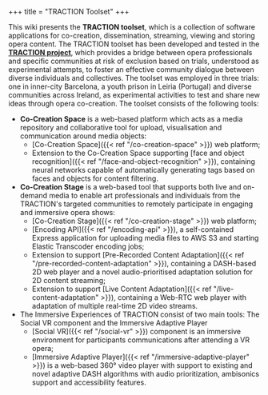 +++
title = "TRACTION Toolset"
+++

This wiki presents the **TRACTION toolset**, which is a collection of software applications for co-creation, dissemination, streaming, viewing and storing opera content. The TRACTION toolset has been developed and tested in the [**TRACTION project**](https://traction-project.eu), which provides a bridge between opera professionals and specific communities at risk of exclusion based on trials, understood as experimental attempts, to foster an effective community dialogue between diverse individuals and collectives. The toolset was employed in three trials: one in inner-city Barcelona, a youth prison in Leiria (Portugal) and diverse communities across Ireland, as experimental activities to test and share new ideas through opera co-creation. The toolset consists of the following tools:

- **Co-Creation Space** is a web-based platform which acts as a media repository and collaborative tool for upload, visualisation and communication around media objects:
  - [Co-Creation Space]({{< ref "/co-creation-space" >}}) web platform;
  - Extension to the Co-Creation Space supporting [face and object recognition]({{< ref "/face-and-object-recognition" >}}), containing neural networks capable of automatically generating tags based on faces and objects for content filtering.
- **Co-Creation Stage** is a web-based tool that supports both live and on-demand media to enable art professionals and individuals from the TRACTION's targeted communities to remotely participate in engaging and immersive opera shows:
  - [Co-Creation Stage]({{< ref "/co-creation-stage" >}}) web platform;
  - [Encoding API]({{< ref "/encoding-api" >}}), a self-contained Express application for uploading media files to AWS S3 and starting Elastic Transcoder encoding jobs;
  - Extension to support [Pre-Recorded Content Adaptation]({{< ref "/pre-recorded-content-adaptation" >}}), containing a DASH-based 2D web player and a novel audio-prioritised adaptation solution for 2D content streaming;
  - Extension to support [Live Content Adaptation]({{< ref "/live-content-adaptation" >}}), containing a Web-RTC web player with adaptation of multiple real-time 2D video streams.
- The Immersive Experiences of TRACTION consist of two main tools: The Social VR component and the Immersive Adaptive Player
  - [Social VR]({{< ref "/social-vr" >}}) component is an immersive environment for participants communications after attending a VR opera;
  - [Immersive Adaptive Player]({{< ref "/immersive-adaptive-player" >}}) is a web-based 360° video player with support to existing and novel adaptive DASH algorithms with audio prioritization, ambisonics support and accessibility features.
